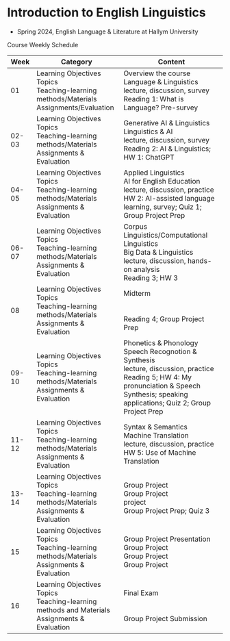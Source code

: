 # Introduction to English Linguistics 
- Spring 2024, English Language & Literature at Hallym University


Course Weekly Schedule

|Week|Category|Content|
|------|-------|---|
|01| Learning Objectives <br/> Topics <br/> Teaching-learning methods/Materials<br/>Assignments/Evaluation |Overview the course <br/> Language & Linguistics <br/> lecture, discussion, survey <br/> Reading 1: What is Language? Pre-survey|
|02-03|Learning Objectives<br/> Topics <br/> Teaching-learning methods/Materials <br/> Assignments & Evaluation|Generative AI & Linguistics <br/> Linguistics & AI <br/> lecture, discussion, survey <br/> Reading 2: AI & Linguistics; HW 1: ChatGPT|
|04-05|Learning Objectives <br/> Topics <br/> Teaching-learning methods/Materials <br/> Assignments & Evaluation |Applied Linguistics <br/> AI for English Education<br/> lecture, discussion, practice <br/> HW 2: AI-assisted language learning, survey; Quiz 1; Group Project Prep|
|06-07|Learning Objectives <br/> Topics <br/> Teaching-learning methods/Materials <br/> Assignments & Evaluation |Corpus Linguistics/Computational Linguistics<br/>Big Data & Linguistics <br/> lecture, discussion, hands-on analysis<br/> Reading 3; HW 3|
|08|Learning Objectives <br/> Topics <br/> Teaching-learning methods/Materials <br/> Assignments & Evaluation | Midterm <br/>  <br/> <br/> Reading 4; Group Project Prep|  
|09-10|Learning Objectives <br/> Topics <br/> Teaching-learning methods/Materials <br/> Assignments & Evaluation |Phonetics & Phonology <br/> Speech Recognotion & Synthesis <br/>      lecture, discussion, practice <br/> Reading 5; HW 4: My pronunciation & Speech Synthesis; speaking applications; Quiz 2; Group Project Prep|
|11-12|Learning Objectives <br/> Topics <br/> Teaching-learning methods/Materials <br/> Assignments & Evaluation | Syntax & Semantics <br/> Machine Translation <br/> lecture, discussion, practice <br/> HW 5: Use of Machine Translation|
|13-14|Learning Objectives <br/> Topics <br/> Teaching-learning methods/Materials <br/> Assignments & Evaluation |Group Project <br/> Group Project <br/> project  <br/>  Group Project Prep; Quiz 3|   
|15|Learning Objectives <br/> Topics <br/> Teaching-learning methods/Materials <br/> Assignments & Evaluation |Group Project Presentation <br/> Group Project <br/> Group Project            <br/> Group Project |
|16|Learning Objectives <br/> Topics <br/> Teaching-learning methods and Materials <br/> Assignments & Evaluation | Final Exam  <br/>  <br/> <br/> Group Project Submission|
